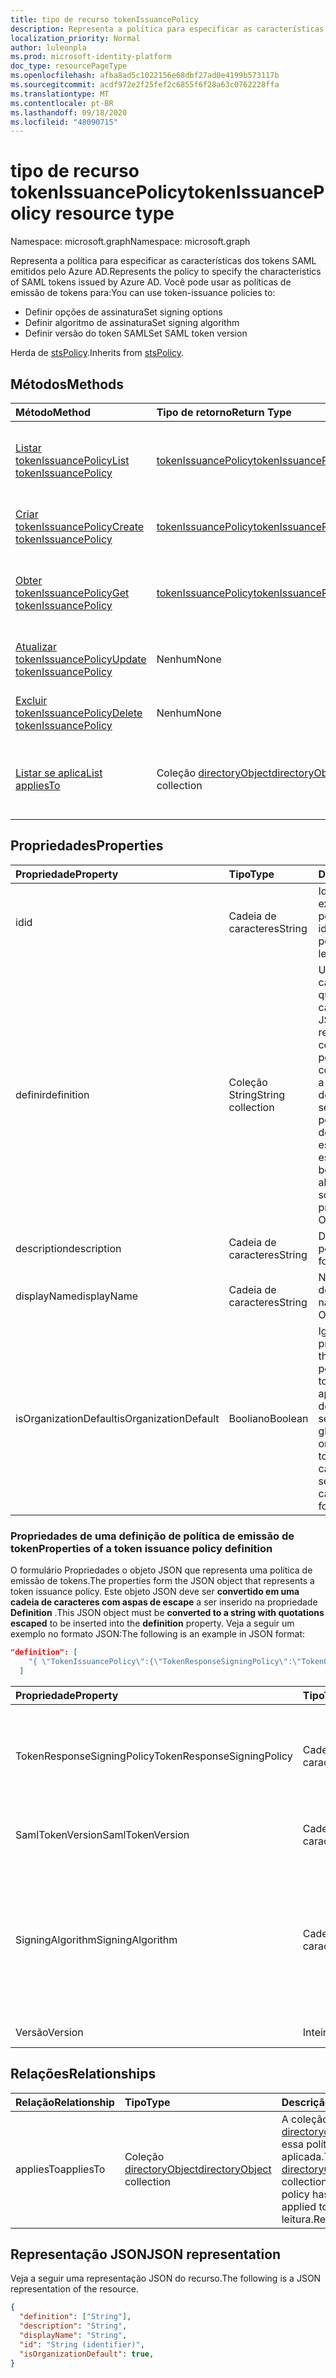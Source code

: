 ```yaml
---
title: tipo de recurso tokenIssuancePolicy
description: Representa a política para especificar as características dos tokens SAML emitidos pelo Azure AD.
localization_priority: Normal
author: luleonpla
ms.prod: microsoft-identity-platform
doc_type: resourcePageType
ms.openlocfilehash: afba8ad5c1022156e68dbf27ad0e4199b573117b
ms.sourcegitcommit: acdf972e2f25fef2c6855f6f28a63c0762228ffa
ms.translationtype: MT
ms.contentlocale: pt-BR
ms.lasthandoff: 09/18/2020
ms.locfileid: "48090715"
---
```

# <a name="tokenissuancepolicy-resource-type"></a><span data-ttu-id="d7a23-103">tipo de recurso tokenIssuancePolicy</span><span class="sxs-lookup"><span data-stu-id="d7a23-103">tokenIssuancePolicy resource type</span></span>

<span data-ttu-id="d7a23-104">Namespace: microsoft.graph</span><span class="sxs-lookup"><span data-stu-id="d7a23-104">Namespace: microsoft.graph</span></span>



<span data-ttu-id="d7a23-105">Representa a política para especificar as características dos tokens SAML emitidos pelo Azure AD.</span><span class="sxs-lookup"><span data-stu-id="d7a23-105">Represents the policy to specify the characteristics of SAML tokens issued by Azure AD.</span></span> <span data-ttu-id="d7a23-106">Você pode usar as políticas de emissão de tokens para:</span><span class="sxs-lookup"><span data-stu-id="d7a23-106">You can use token-issuance policies to:</span></span>

- <span data-ttu-id="d7a23-107">Definir opções de assinatura</span><span class="sxs-lookup"><span data-stu-id="d7a23-107">Set signing options</span></span>
- <span data-ttu-id="d7a23-108">Definir algoritmo de assinatura</span><span class="sxs-lookup"><span data-stu-id="d7a23-108">Set signing algorithm</span></span>
- <span data-ttu-id="d7a23-109">Definir versão do token SAML</span><span class="sxs-lookup"><span data-stu-id="d7a23-109">Set SAML token version</span></span>

<span data-ttu-id="d7a23-110">Herda de [stsPolicy](stsPolicy.md).</span><span class="sxs-lookup"><span data-stu-id="d7a23-110">Inherits from [stsPolicy](stsPolicy.md).</span></span>

## <a name="methods"></a><span data-ttu-id="d7a23-111">Métodos</span><span class="sxs-lookup"><span data-stu-id="d7a23-111">Methods</span></span>

| <span data-ttu-id="d7a23-112">Método</span><span class="sxs-lookup"><span data-stu-id="d7a23-112">Method</span></span>       | <span data-ttu-id="d7a23-113">Tipo de retorno</span><span class="sxs-lookup"><span data-stu-id="d7a23-113">Return Type</span></span> | <span data-ttu-id="d7a23-114">Descrição</span><span class="sxs-lookup"><span data-stu-id="d7a23-114">Description</span></span> |
|:-------------|:------------|:------------|
| [<span data-ttu-id="d7a23-115">Listar tokenIssuancePolicy</span><span class="sxs-lookup"><span data-stu-id="d7a23-115">List tokenIssuancePolicy</span></span>](../api/tokenissuancepolicy-list.md) | [<span data-ttu-id="d7a23-116">tokenIssuancePolicy</span><span class="sxs-lookup"><span data-stu-id="d7a23-116">tokenIssuancePolicy</span></span>](tokenissuancepolicy.md) | <span data-ttu-id="d7a23-117">Ler propriedades e relações de objetos tokenIssuancePolicy.</span><span class="sxs-lookup"><span data-stu-id="d7a23-117">Read properties and relationships of tokenIssuancePolicy objects.</span></span> |
| [<span data-ttu-id="d7a23-118">Criar tokenIssuancePolicy</span><span class="sxs-lookup"><span data-stu-id="d7a23-118">Create tokenIssuancePolicy</span></span>](../api/tokenissuancepolicy-post-tokenissuancepolicy.md) | [<span data-ttu-id="d7a23-119">tokenIssuancePolicy</span><span class="sxs-lookup"><span data-stu-id="d7a23-119">tokenIssuancePolicy</span></span>](tokenissuancepolicy.md) | <span data-ttu-id="d7a23-120">Criar um objeto tokenIssuancePolicy.</span><span class="sxs-lookup"><span data-stu-id="d7a23-120">Create a tokenIssuancePolicy object.</span></span> |
| [<span data-ttu-id="d7a23-121">Obter tokenIssuancePolicy</span><span class="sxs-lookup"><span data-stu-id="d7a23-121">Get tokenIssuancePolicy</span></span>](../api/tokenissuancepolicy-get.md) | [<span data-ttu-id="d7a23-122">tokenIssuancePolicy</span><span class="sxs-lookup"><span data-stu-id="d7a23-122">tokenIssuancePolicy</span></span>](tokenissuancepolicy.md) | <span data-ttu-id="d7a23-123">Ler propriedades e relações de um objeto tokenIssuancePolicy.</span><span class="sxs-lookup"><span data-stu-id="d7a23-123">Read properties and relationships of a tokenIssuancePolicy object.</span></span> |
| [<span data-ttu-id="d7a23-124">Atualizar tokenIssuancePolicy</span><span class="sxs-lookup"><span data-stu-id="d7a23-124">Update tokenIssuancePolicy</span></span>](../api/tokenissuancepolicy-update.md) | <span data-ttu-id="d7a23-125">Nenhum</span><span class="sxs-lookup"><span data-stu-id="d7a23-125">None</span></span> | <span data-ttu-id="d7a23-126">Atualizar um objeto tokenIssuancePolicy.</span><span class="sxs-lookup"><span data-stu-id="d7a23-126">Update a tokenIssuancePolicy object.</span></span> |
| [<span data-ttu-id="d7a23-127">Excluir tokenIssuancePolicy</span><span class="sxs-lookup"><span data-stu-id="d7a23-127">Delete tokenIssuancePolicy</span></span>](../api/tokenissuancepolicy-delete.md) | <span data-ttu-id="d7a23-128">Nenhum</span><span class="sxs-lookup"><span data-stu-id="d7a23-128">None</span></span> | <span data-ttu-id="d7a23-129">Excluir um objeto tokenIssuancePolicy.</span><span class="sxs-lookup"><span data-stu-id="d7a23-129">Delete a tokenIssuancePolicy object.</span></span> |
| [<span data-ttu-id="d7a23-130">Listar se aplica</span><span class="sxs-lookup"><span data-stu-id="d7a23-130">List appliesTo</span></span>](../api/tokenissuancepolicy-list-appliesto.md) | <span data-ttu-id="d7a23-131">Coleção [directoryObject](directoryobject.md)</span><span class="sxs-lookup"><span data-stu-id="d7a23-131">[directoryObject](directoryobject.md) collection</span></span> | <span data-ttu-id="d7a23-132">Obtenha a lista de directoryObjects à qual essa política foi aplicada.</span><span class="sxs-lookup"><span data-stu-id="d7a23-132">Get the list of directoryObjects that this policy has been applied to.</span></span> |

## <a name="properties"></a><span data-ttu-id="d7a23-133">Propriedades</span><span class="sxs-lookup"><span data-stu-id="d7a23-133">Properties</span></span>

| <span data-ttu-id="d7a23-134">Propriedade</span><span class="sxs-lookup"><span data-stu-id="d7a23-134">Property</span></span>     | <span data-ttu-id="d7a23-135">Tipo</span><span class="sxs-lookup"><span data-stu-id="d7a23-135">Type</span></span>        | <span data-ttu-id="d7a23-136">Descrição</span><span class="sxs-lookup"><span data-stu-id="d7a23-136">Description</span></span> |
|:-------------|:------------|:------------|
|<span data-ttu-id="d7a23-137">id</span><span class="sxs-lookup"><span data-stu-id="d7a23-137">id</span></span>|<span data-ttu-id="d7a23-138">Cadeia de caracteres</span><span class="sxs-lookup"><span data-stu-id="d7a23-138">String</span></span>| <span data-ttu-id="d7a23-139">Identificador exclusivo da política.</span><span class="sxs-lookup"><span data-stu-id="d7a23-139">Unique identifier for this policy.</span></span> <span data-ttu-id="d7a23-140">Somente leitura.</span><span class="sxs-lookup"><span data-stu-id="d7a23-140">Read-only.</span></span>|
|<span data-ttu-id="d7a23-141">definir</span><span class="sxs-lookup"><span data-stu-id="d7a23-141">definition</span></span>|<span data-ttu-id="d7a23-142">Coleção String</span><span class="sxs-lookup"><span data-stu-id="d7a23-142">String collection</span></span>| <span data-ttu-id="d7a23-143">Uma coleção de cadeia de caracteres que contém uma cadeia de caracteres JSON que define as regras e as configurações da política.</span><span class="sxs-lookup"><span data-stu-id="d7a23-143">A string collection containing a JSON string that defines the rules and settings for this policy.</span></span> <span data-ttu-id="d7a23-144">Veja mais detalhes sobre o esquema JSON para esta propriedade.</span><span class="sxs-lookup"><span data-stu-id="d7a23-144">See below for more details about the JSON schema for this property.</span></span> <span data-ttu-id="d7a23-145">Obrigatório.</span><span class="sxs-lookup"><span data-stu-id="d7a23-145">Required.</span></span>|
|<span data-ttu-id="d7a23-146">description</span><span class="sxs-lookup"><span data-stu-id="d7a23-146">description</span></span>|<span data-ttu-id="d7a23-147">Cadeia de caracteres</span><span class="sxs-lookup"><span data-stu-id="d7a23-147">String</span></span>| <span data-ttu-id="d7a23-148">Descrição da política.</span><span class="sxs-lookup"><span data-stu-id="d7a23-148">Description for this policy.</span></span>|
|<span data-ttu-id="d7a23-149">displayName</span><span class="sxs-lookup"><span data-stu-id="d7a23-149">displayName</span></span>|<span data-ttu-id="d7a23-150">Cadeia de caracteres</span><span class="sxs-lookup"><span data-stu-id="d7a23-150">String</span></span>| <span data-ttu-id="d7a23-151">Nome para exibição dessa política.</span><span class="sxs-lookup"><span data-stu-id="d7a23-151">Display name for this policy.</span></span> <span data-ttu-id="d7a23-152">Obrigatório.</span><span class="sxs-lookup"><span data-stu-id="d7a23-152">Required.</span></span>|
|<span data-ttu-id="d7a23-153">isOrganizationDefault</span><span class="sxs-lookup"><span data-stu-id="d7a23-153">isOrganizationDefault</span></span>|<span data-ttu-id="d7a23-154">Booliano</span><span class="sxs-lookup"><span data-stu-id="d7a23-154">Boolean</span></span>|<span data-ttu-id="d7a23-155">Ignore essa propriedade.</span><span class="sxs-lookup"><span data-stu-id="d7a23-155">Ignore this property.</span></span> <span data-ttu-id="d7a23-156">A política de emissão de token só pode ser aplicada a entidades de serviço e não pode ser definida globalmente para a organização.</span><span class="sxs-lookup"><span data-stu-id="d7a23-156">The token-issuance policy can only be applied to service principals and can't be set globally for the organization.</span></span>|


### <a name="properties-of-a-token-issuance-policy-definition"></a><span data-ttu-id="d7a23-157">Propriedades de uma definição de política de emissão de token</span><span class="sxs-lookup"><span data-stu-id="d7a23-157">Properties of a token issuance policy definition</span></span>
<span data-ttu-id="d7a23-158">O formulário Propriedades o objeto JSON que representa uma política de emissão de tokens.</span><span class="sxs-lookup"><span data-stu-id="d7a23-158">The properties form the JSON object that represents a token issuance policy.</span></span> <span data-ttu-id="d7a23-159">Este objeto JSON deve ser **convertido em uma cadeia de caracteres com aspas de escape** a ser inserido na propriedade **Definition** .</span><span class="sxs-lookup"><span data-stu-id="d7a23-159">This JSON object must be **converted to a string with quotations escaped** to be inserted into the **definition** property.</span></span> <span data-ttu-id="d7a23-160">Veja a seguir um exemplo no formato JSON:</span><span class="sxs-lookup"><span data-stu-id="d7a23-160">The following is an example in JSON format:</span></span>

<!-- {
  "blockType": "ignored"
}-->
``` json
"definition": [
    "{ \"TokenIssuancePolicy\":{\"TokenResponseSigningPolicy\":\"TokenOnly\",\"SamlTokenVersion\":\"1.1\",\"SigningAlgorithm\":\"http://www.w3.org/2001/04/xmldsig-more#rsa-sha256\",\"Version\":1}}"
  ]
```


| <span data-ttu-id="d7a23-161">Propriedade</span><span class="sxs-lookup"><span data-stu-id="d7a23-161">Property</span></span>     | <span data-ttu-id="d7a23-162">Tipo</span><span class="sxs-lookup"><span data-stu-id="d7a23-162">Type</span></span>   |<span data-ttu-id="d7a23-163">Descrição</span><span class="sxs-lookup"><span data-stu-id="d7a23-163">Description</span></span>|
|:---------------|:--------|:----------|
|<span data-ttu-id="d7a23-164">TokenResponseSigningPolicy</span><span class="sxs-lookup"><span data-stu-id="d7a23-164">TokenResponseSigningPolicy</span></span>|<span data-ttu-id="d7a23-165">Cadeia de caracteres</span><span class="sxs-lookup"><span data-stu-id="d7a23-165">String</span></span>|<span data-ttu-id="d7a23-166">Representa as opções de assinatura de certificado disponíveis no Azure AD.</span><span class="sxs-lookup"><span data-stu-id="d7a23-166">Represents the certificate signing options available in Azure AD.</span></span> <span data-ttu-id="d7a23-167">Os valores com suporte são: `ResponseOnly` , `TokenOnly` , `ResponseAndToken` .</span><span class="sxs-lookup"><span data-stu-id="d7a23-167">Supported values are: `ResponseOnly`, `TokenOnly`, `ResponseAndToken`.</span></span>  |
|<span data-ttu-id="d7a23-168">SamlTokenVersion</span><span class="sxs-lookup"><span data-stu-id="d7a23-168">SamlTokenVersion</span></span>|<span data-ttu-id="d7a23-169">Cadeia de caracteres</span><span class="sxs-lookup"><span data-stu-id="d7a23-169">String</span></span>|<span data-ttu-id="d7a23-170">Versão do token SAML.</span><span class="sxs-lookup"><span data-stu-id="d7a23-170">Version of the SAML token.</span></span> <span data-ttu-id="d7a23-171">Os valores com suporte são: `1.1` , `2.0` .</span><span class="sxs-lookup"><span data-stu-id="d7a23-171">Supported values are: `1.1`, `2.0`.</span></span> |
|<span data-ttu-id="d7a23-172">SigningAlgorithm</span><span class="sxs-lookup"><span data-stu-id="d7a23-172">SigningAlgorithm</span></span>|<span data-ttu-id="d7a23-173">Cadeia de caracteres</span><span class="sxs-lookup"><span data-stu-id="d7a23-173">String</span></span>|<span data-ttu-id="d7a23-174">Algoritmo de assinatura usado pelo Azure AD para assinar o token SAML.</span><span class="sxs-lookup"><span data-stu-id="d7a23-174">Signing algorithm use by Azure AD to sign the SAML token.</span></span> <span data-ttu-id="d7a23-175">Os valores com suporte são: `http://www.w3.org/2001/04/xmldsig-more#rsa-sha256` , `http://www.w3.org/2000/09/xmldsig#rsa-sha1` .</span><span class="sxs-lookup"><span data-stu-id="d7a23-175">Supported values are: `http://www.w3.org/2001/04/xmldsig-more#rsa-sha256`, `http://www.w3.org/2000/09/xmldsig#rsa-sha1`.</span></span>|
|<span data-ttu-id="d7a23-176">Versão</span><span class="sxs-lookup"><span data-stu-id="d7a23-176">Version</span></span>|<span data-ttu-id="d7a23-177">Inteiro</span><span class="sxs-lookup"><span data-stu-id="d7a23-177">Integer</span></span>|<span data-ttu-id="d7a23-178">Defina o valor 1.</span><span class="sxs-lookup"><span data-stu-id="d7a23-178">Set value of 1.</span></span> <span data-ttu-id="d7a23-179">Obrigatório.</span><span class="sxs-lookup"><span data-stu-id="d7a23-179">Required.</span></span>|


## <a name="relationships"></a><span data-ttu-id="d7a23-180">Relações</span><span class="sxs-lookup"><span data-stu-id="d7a23-180">Relationships</span></span>

| <span data-ttu-id="d7a23-181">Relação</span><span class="sxs-lookup"><span data-stu-id="d7a23-181">Relationship</span></span> | <span data-ttu-id="d7a23-182">Tipo</span><span class="sxs-lookup"><span data-stu-id="d7a23-182">Type</span></span>        | <span data-ttu-id="d7a23-183">Descrição</span><span class="sxs-lookup"><span data-stu-id="d7a23-183">Description</span></span> |
|:-------------|:------------|:------------|
|<span data-ttu-id="d7a23-184">appliesTo</span><span class="sxs-lookup"><span data-stu-id="d7a23-184">appliesTo</span></span>|<span data-ttu-id="d7a23-185">Coleção [directoryObject](directoryobject.md)</span><span class="sxs-lookup"><span data-stu-id="d7a23-185">[directoryObject](directoryobject.md) collection</span></span>| <span data-ttu-id="d7a23-186">A coleção [directoryobject](directoryObject.md) à qual essa política foi aplicada.</span><span class="sxs-lookup"><span data-stu-id="d7a23-186">The [directoryObject](directoryObject.md) collection that this policy has been applied to.</span></span> <span data-ttu-id="d7a23-187">Somente leitura.</span><span class="sxs-lookup"><span data-stu-id="d7a23-187">Read-only.</span></span>|

## <a name="json-representation"></a><span data-ttu-id="d7a23-188">Representação JSON</span><span class="sxs-lookup"><span data-stu-id="d7a23-188">JSON representation</span></span>

<span data-ttu-id="d7a23-189">Veja a seguir uma representação JSON do recurso.</span><span class="sxs-lookup"><span data-stu-id="d7a23-189">The following is a JSON representation of the resource.</span></span>

<!-- {
  "blockType": "resource",
  "optionalProperties": [

  ],
  "@odata.type": "microsoft.graph.tokenIssuancePolicy",
  "baseType": "",
  "keyProperty": "id"
}-->

```json
{
  "definition": ["String"],
  "description": "String",
  "displayName": "String",
  "id": "String (identifier)",
  "isOrganizationDefault": true,
}
```

<!-- uuid: 16cd6b66-4b1a-43a1-adaf-3a886856ed98
2019-02-04 14:57:30 UTC -->
<!-- {
  "type": "#page.annotation",
  "description": "tokenIssuancePolicy resource",
  "keywords": "",
  "section": "documentation",
  "tocPath": ""
}-->

